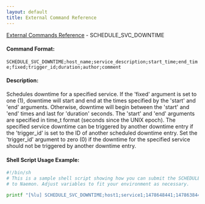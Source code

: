 ```yaml
---
layout: default
title: External Command Reference
---
```


<!--
************************************************
* AUTO GENERATED PAGE - USE ./update SCRIPT
************************************************
-->

<span class="glyphicon glyphicon-arrow-up"></span><a href="index.html"> External Commands Reference</a> - SCHEDULE_SVC_DOWNTIME<br>


#### Command Format:

`SCHEDULE_SVC_DOWNTIME;host_name;service_description;start_time;end_time;fixed;trigger_id;duration;author;comment`

#### Description:

Schedules downtime for a specified service. If the 'fixed' argument is set to one (1), downtime will start and end at the times specified by the 'start' and 'end' arguments. Otherwise, downtime will begin between the 'start' and 'end' times and last for 'duration' seconds. The 'start' and 'end' arguments are specified in time_t format (seconds since the UNIX epoch). The specified service downtime can be triggered by another downtime entry if the 'trigger_id' is set to the ID of another scheduled downtime entry. Set the 'trigger_id' argument to zero (0) if the downtime for the specified service should not be triggered by another downtime entry.

#### Shell Script Usage Example:

```sh
#!/bin/sh
# This is a sample shell script showing how you can submit the SCHEDULE_SVC_DOWNTIME command
# to Naemon. Adjust variables to fit your environment as necessary.

printf "[%lu] SCHEDULE_SVC_DOWNTIME;host1;service1;1478648441;1478638441;1;0;3600;naemonadmin;This is an example comment.\n" `date +%s` > /var/lib/naemon/naemon.cmd
```




